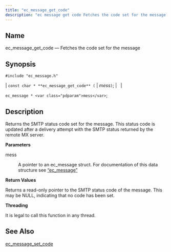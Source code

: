 ```yaml
---
title: "ec_message_get_code"
description: "ec message get code Fetches the code set for the message const char ec message get code mess ec message mess Returns the SMTP status code set for the message This status code is updated after a delivery attempt with the SMTP status returned by the remote MX server mess..."
---
```


<a name="apis.ec_message_get_code"></a> 
## Name

ec_message_get_code — Fetches the code set for the message

## Synopsis

`#include "ec_message.h"`

| `const char * **ec_message_get_code** (` | <var class="pdparam">mess</var>`)`; |   |

`ec_message * <var class="pdparam">mess</var>`;<a name="idp55716336"></a> 
## Description

Returns the SMTP status code set for the message. This status code is updated after a delivery attempt with the SMTP status returned by the remote MX server.

**<a name="idp55717680"></a> Parameters**

<dl class="variablelist">

<dt>mess</dt>

<dd>

A pointer to an ec_message struct. For documentation of this data structure see [“ec_message”](/momentum/3/3-api/structs-ec-message)

</dd>

</dl>

**<a name="idp55721040"></a> Return Values**

Returns a read-only pointer to the SMTP status code of the message. This may be NULL, indicating that no code has been set.

**<a name="idp55722064"></a> Threading**

It is legal to call this function in any thread.

<a name="idp55723168"></a> 
## See Also

[ec_message_set_code](/momentum/3/3-api/apis-ec-message-set-code)